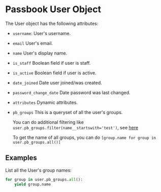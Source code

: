# Passbook User Object

The User object has the following attributes:

- `username`: User's username.
- `email` User's email.
- `name` User's display name.
- `is_staff` Boolean field if user is staff.
- `is_active` Boolean field if user is active.
- `date_joined` Date user joined/was created.
- `password_change_date` Date password was last changed.
- `attributes` Dynamic attributes.
- `pb_groups` This is a queryset of all the user's groups.

    You can do additional filtering like `user.pb_groups.filter(name__startswith='test')`, see [here](https://docs.djangoproject.com/en/3.1/ref/models/querysets/#id4)

    To get the name of all groups, you can do `[group.name for group in user.pb_groups.all()]`

## Examples

List all the User's group names:

```python
for group in user.pb_groups.all():
    yield group.name
```
